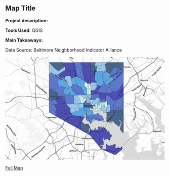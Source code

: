 ## Map Title  

**Project description:**   
  
**Tools Used:** QGIS  
  
**Main Takeaways:**  

Data Source: Baltimore Neighborhood Indicator Alliance

<img src="../images/webmap1_thum.jpg?raw=true"/>

[Full Map](../pages/webmap1/index.html#12/39.3023/-76.6276)  
